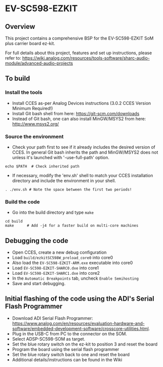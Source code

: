 # EV-SC598-EZKIT

## Overview

This project contains a comprehensive BSP for the EV-SC598-EZKIT SoM plus
carrier board ez-kit.

For full details about this project, 
features and set up instructions, please refer to: https://wiki.analog.com/resources/tools-software/sharc-audio-module/advanced-audio-projects

## To build

### Install the tools

- Install CCES as-per Analog Devices instructions (3.0.2 CCES Version Minimum Required!)
- Install Git bash shell from here: https://git-scm.com/downloads
- Instead of Git bash, one can also install MinGW/MSYS2 from
  here: http://www.msys2.org/

### Source the environment

- Check your path first to see if it already includes the desired version of
  CCES.  In general Git bash inherits the path and MinGW/MSYS2 does not
  unless it's launched with '-use-full-path' option.

```
echo $PATH  # Check inherited path
```

- If necessary, modify the 'env.sh' shell to match your CCES installation
  directory and include the environment in your shell.

```
. ./env.sh # Note the space between the first two periods!
```

### Build the code

- Go into the build directory and type `make`

```
cd build
make      # Add -j4 for a faster build on multi-core machines
```

## Debugging the code

- Open CCES, create a new debug configuration
- Load `build/ezkitSC598W_preload_core0` into core0
- Also load the `EV-SC598-EZKIT-ARM.exe` executable into core0
- Load `EV-SC598-EZKIT-SHARC0.dxe` into core1
- Load `EV-SC598-EZKIT-SHARC1.dxe` into core2
- In the `Automatic Breakpoints` tab, uncheck `Enable Semihosting`
- Save and start debugging.

## Initial flashing of the code using the ADI's Serial Flash Programmer

- Download ADI Serial Flash Programmer: https://www.analog.com/en/resources/evaluation-hardware-and-software/embedded-development-software/crosscore-utilities.html.
- Plug in the USB-C from PC to the connector on the SOM.
- Select ADSP-SC598-SOM as target. 
- Set the blue rotary switch on the ez-kit to position 3 and reset the
  board
- Program the board using the serial flash programmer
- Set the blue rotary switch back to one and reset the board
- Additional details/instructions can be found in the Wiki

